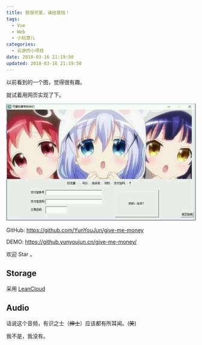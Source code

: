```yaml
---
title: 我很可爱，请给我钱！
tags:
  - Vue
  - Web
  - 小玩意儿
categories:
  - 云游的小项目
date: 2018-03-16 21:19:50
updated: 2018-03-16 21:19:50
---
```


以前看到的一个图，觉得很有趣。

就试着用网页实现了下。

![give-me-money](https://github.com/YunYouJun/give-me-money/raw/master/src/assets/example.jpg?raw=true)

GitHub: <https://github.com/YunYouJun/give-me-money>

DEMO: <https://github.yunyoujun.cn/give-me-money/>

<!-- more -->

欢迎 Star 。

## Storage

采用 [LeanCloud](https://leancloud.cn/)

## Audio

话说这个音频，有识之士（~~绅士~~）应该都有所耳闻。(~~笑~~)

我不是，我没有。